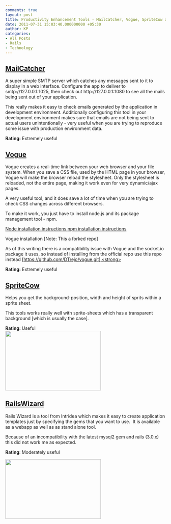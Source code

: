 ```yaml
---
comments: true
layout: post
title: Productivity Enhancement Tools - MailCatcher, Vogue, SpriteCow and RailsWizard
date: 2011-07-31 15:03:40.000000000 +05:30
author: KP
categories:
- All Posts
- Rails
- Technology
---
```

<h2><a href="https://github.com/sj26/mailcatcher">MailCatcher</a></h2>
A super simple SMTP server which catches any messages sent to it to display in a web interface. Configure the app to deliver to smtp://127.0.0.1:1025, then check out http://127.0.0.1:1080 to see all the mails being sent out of your application.

This really makes it easy to check emails generated by the application in development environment. Additionally configuring this tool in your development environment makes sure that emails are not being sent to actual users unintentionally - very useful when you are trying to reproduce some issue with production environment data.

<strong>Rating:</strong> Extremely useful
<h2><a href="http://aboutcode.net/vogue/">Vogue</a></h2>
Vogue creates a real-time link between your web browser and your file system. When you save a CSS file, used by the HTML page in your browser, Vogue will make the browser reload the stylesheet. Only the stylesheet is reloaded, not the entire page, making it work even for very dynamic/ajax pages.

A very useful tool, and it does save a lot of time when you are trying to check CSS changes across different browsers.

To make it work, you just have to install node.js and its package management tool - npm.

<a href="https://github.com/joyent/node/wiki/Installation">Node installation instructions
</a><a href="http://npmjs.org/">npm installation instructions</a>

Vogue installation [Note: This a forked repo]

As of this writing there is a compatibility issue with Vogue and the socket.io package it uses, so instead of installing from the official repo use this repo instead [https://github.com/DTrejo/vogue.git].<strong>
</strong>

<strong>Rating:</strong> Extremely useful
<h2><a href="http://www.spritecow.com/">SpriteCow</a></h2>
Helps you get the background-position, width and height of sprits within a sprite sheet.

This tools works really well with sprite-sheets which has a transparent background [which is usually the case].
<div><strong>Rating: </strong>Useful</div>
<div><strong> </strong></div>
<a rel="attachment wp-att-1458" href="/blog/2011/07/productivity-enhancement-tools-mailcatcher-vogue-spritecow-and-railswizard/sprite-cow/"><img class="size-medium wp-image-1458 alignnone" src="/images/2011/07/sprite-cow-300x187.png" alt="" width="300" height="187" /></a>
<h2><a href="http://railswizard.org/">RailsWizard</a></h2>
Rails Wizard is a tool from Intridea which makes it easy to create application templates just by specifying the gems that you want to use.  It is available as a webapp as well as as stand alone tool.

Because of an incompatibility with the latest mysql2 gem and rails (3.0.x) this did not work me as expected.

<strong>Rating</strong>: Moderately useful

<a rel="attachment wp-att-1456" href="http://www.multunus.com/2011/07/productivity-enhancement-tools-mailcatcher-vogue-spritecow-and-railswizard/rails-wizard/"><img src="http://www.multunus.com/wp-blog/wp-content/uploads/2011/07/rails-wizard-300x187.png" alt="" width="300" height="187" /></a>
